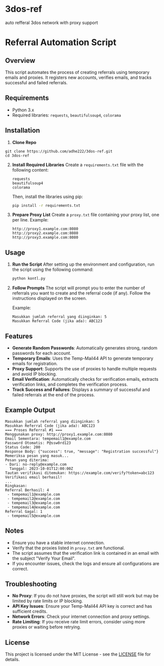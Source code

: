 # 3dos-ref
auto refferal 3dos network with proxy support
# Referral Automation Script

## Overview
This script automates the process of creating referrals using temporary emails and proxies. It registers new accounts, verifies emails, and tracks successful and failed referrals.

## Requirements
- Python 3.x
- Required libraries: `requests`, `beautifulsoup4`, `colorama`
## Installation

1. **Clone Repo**

```
git clone https://github.com/adhe222/3dos-ref.git
cd 3dos-ref
```
2. **Install Required Libraries**
   Create a `requirements.txt` file with the following content:
   ```
   requests
   beautifulsoup4
   colorama
   ```

   Then, install the libraries using pip:
   ```bash
   pip install -r requirements.txt
   ```

3. **Prepare Proxy List**
   Create a `proxy.txt` file containing your proxy list, one per line. Example:
   ```
   http://proxy1.example.com:8080
   http://proxy2.example.com:8080
   http://proxy3.example.com:8080
   ```

## Usage
1. **Run the Script**
   After setting up the environment and configuration, run the script using the following command:
   ```bash
   python kontl.py
   ```

2. **Follow Prompts**
   The script will prompt you to enter the number of referrals you want to create and the referral code (if any). Follow the instructions displayed on the screen.

   Example:
   ```
   Masukkan jumlah referral yang diinginkan: 5
   Masukkan Referral Code (jika ada): ABC123
   ```

## Features
- **Generate Random Passwords**: Automatically generates strong, random passwords for each account.
- **Temporary Emails**: Uses the Temp-Mail44 API to generate temporary emails for registration.
- **Proxy Support**: Supports the use of proxies to handle multiple requests and avoid IP blocking.
- **Email Verification**: Automatically checks for verification emails, extracts verification links, and completes the verification process.
- **Track Success and Failures**: Displays a summary of successful and failed referrals at the end of the process.

## Example Output
```
Masukkan jumlah referral yang diinginkan: 5
Masukkan Referral Code (jika ada): ABC123
=== Proses Referral #1 ===
Menggunakan proxy: http://proxy1.example.com:8080
Email Sementara: tempemail1@example.com
Password Otomatis: P@ssw0rd123
Status Code: 200
Response Body: {"success": true, "message": "Registration successful"}
Memeriksa pesan yang masuk...
Pesan yang diterima:
- Dari: no-reply@example.com
  Tanggal: 2023-10-01T12:00:00Z
Tautan verifikasi ditemukan: https://example.com/verify?token=abc123
Verifikasi email berhasil!
...
Ringkasan:
Referral Berhasil: 4
 - tempemail1@example.com
 - tempemail2@example.com
 - tempemail3@example.com
 - tempemail4@example.com
Referral Gagal: 1
 - tempemail5@example.com
```

## Notes
- Ensure you have a stable internet connection.
- Verify that the proxies listed in `proxy.txt` are functional.
- The script assumes that the verification link is contained in an email with the subject "Verify Your Email".
- If you encounter issues, check the logs and ensure all configurations are correct.

## Troubleshooting
- **No Proxy**: If you do not have proxies, the script will still work but may be limited by rate limits or IP blocking.
- **API Key Issues**: Ensure your Temp-Mail44 API key is correct and has sufficient credits.
- **Network Errors**: Check your internet connection and proxy settings.
- **Rate Limiting**: If you receive rate limit errors, consider using more proxies or waiting before retrying.

## License
This project is licensed under the MIT License - see the [LICENSE](LICENSE) file for details.
